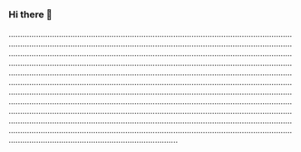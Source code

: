 ### Hi there 👋

..............................................................................................................................................................................................................................................................................................................................................................................................................................................................................................................................................................................................................................................................................................................................................................................................................................................................................................................................................................................................................................................................................................................................................................................................................................................................................................................................................................................................................................................................................................